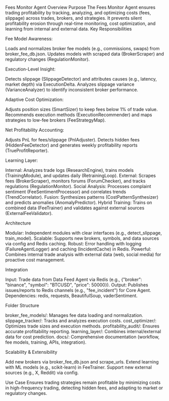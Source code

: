 Fees Monitor Agent Overview
Purpose
The Fees Monitor Agent ensures trading profitability by tracking, analyzing, and optimizing costs (fees, slippage) across trades, brokers, and strategies. It prevents silent profitability erosion through real-time monitoring, cost optimization, and learning from internal and external data.
Key Responsibilities

Fee Model Awareness:

Loads and normalizes broker fee models (e.g., commissions, swaps) from broker_fee_db.json.
Updates models with scraped data (BrokerScraper) and regulatory changes (RegulationMonitor).


Execution-Level Insight:

Detects slippage (SlippageDetector) and attributes causes (e.g., latency, market depth) via ExecutionDelta.
Analyzes slippage variance (VarianceAnalyzer) to identify inconsistent broker performance.


Adaptive Cost Optimization:

Adjusts position sizes (SmartSizer) to keep fees below 1% of trade value.
Recommends execution methods (ExecutionRecommender) and maps strategies to low-fee brokers (FeeStrategyMap).


Net Profitability Accounting:

Adjusts PnL for fees/slippage (PnlAdjuster).
Detects hidden fees (HiddenFeeDetector) and generates weekly profitability reports (TrueProfitReporter).


Learning Layer:

Internal: Analyzes trade logs (ResearchEngine), trains models (TrainingModule), and updates daily (RetrainingLoop).
External: Scrapes fees (BrokerScraper), monitors forums (ForumChecker), and tracks regulations (RegulationMonitor).
Social Analysis: Processes complaint sentiment (FeeSentimentProcessor) and correlates trends (TrendCorrelator).
Fusion: Synthesizes patterns (CostPatternSynthesizer) and predicts anomalies (AnomalyPredictor).
Hybrid Training: Trains on combined data (FeeTrainer) and validates against external sources (ExternalFeeValidator).



Architecture

Modular: Independent modules with clear interfaces (e.g., detect_slippage, train_model).
Scalable: Supports new brokers, symbols, and data sources via config and Redis caching.
Robust: Error handling with logging (FailureAgentLogger) and caching (IncidentCache) in Redis.
Powerful: Combines internal trade analysis with external data (web, social media) for proactive cost management.

Integration

Input: Trade data from Data Feed Agent via Redis (e.g., {"broker": "binance", "symbol": "BTCUSD", "price": 50000}).
Output: Publishes issues/reports to Redis channels (e.g., "fee_incident") for Core Agent.
Dependencies: redis, requests, BeautifulSoup, vaderSentiment.

Folder Structure

broker_fee_models/: Manages fee data loading and normalization.
slippage_tracker/: Tracks and analyzes execution costs.
cost_optimizer/: Optimizes trade sizes and execution methods.
profitability_audit/: Ensures accurate profitability reporting.
learning_layer/: Combines internal/external data for cost prediction.
docs/: Comprehensive documentation (workflow, fee models, training, APIs, integration).

Scalability & Extensibility

Add new brokers via broker_fee_db.json and scrape_urls.
Extend learning with ML models (e.g., scikit-learn) in FeeTrainer.
Support new external sources (e.g., X, Reddit) via config.

Use Case
Ensures trading strategies remain profitable by minimizing costs in high-frequency trading, detecting hidden fees, and adapting to market or regulatory changes.
